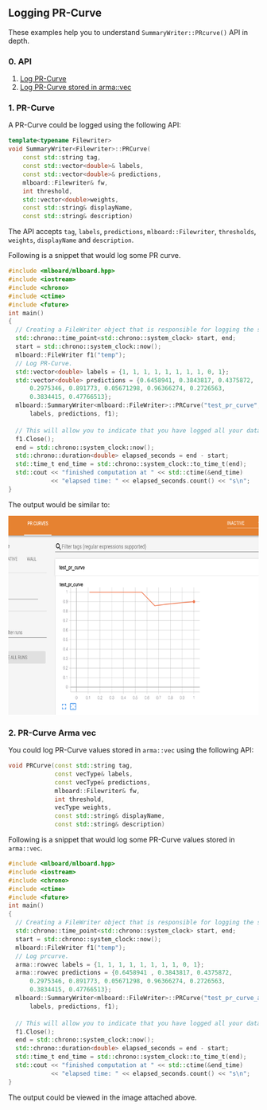## Logging PR-Curve

These examples help you to understand `SummaryWriter::PRcurve()` API in depth.

### 0. API 

  1. [Log PR-Curve](#1-pr-curve)
  2. [Log PR-Curve stored in arma::vec](#2-pr-curve-arma-vec)

### 1. PR-Curve

A PR-Curve could be logged using the following API:

```cpp
template<typename Filewriter>
void SummaryWriter<Filewriter>::PRCurve(
    const std::string tag,
    const std::vector<double>& labels,
    const std::vector<double>& predictions,
    mlboard::Filewriter& fw,
    int threshold,
    std::vector<double>weights,
    const std::string& displayName,
    const std::string& description)
```

The API accepts `tag`, `labels`, `predictions`, `mlboard::Filewriter`, `thresholds`, `weights`, `displayName` and `description`.

Following is a snippet that would log some PR curve.

```cpp
#include <mlboard/mlboard.hpp>
#include <iostream>
#include <chrono> 
#include <ctime> 
#include <future>
int main()
{
  // Creating a FileWriter object that is responsible for logging the summary.
  std::chrono::time_point<std::chrono::system_clock> start, end; 
  start = std::chrono::system_clock::now(); 
  mlboard::FileWriter f1("temp");
  // Log PR-Curve.
  std::vector<double> labels = {1, 1, 1, 1, 1, 1, 1, 1, 0, 1};
  std::vector<double> predictions = {0.6458941, 0.3843817, 0.4375872,
      0.2975346, 0.891773, 0.05671298, 0.96366274, 0.2726563,
      0.3834415, 0.47766513};
  mlboard::SummaryWriter<mlboard::FileWriter>::PRCurve("test_pr_curve",
      labels, predictions, f1);
  
  // This will allow you to indicate that you have logged all your data.
  f1.Close();
  end = std::chrono::system_clock::now(); 
  std::chrono::duration<double> elapsed_seconds = end - start; 
  std::time_t end_time = std::chrono::system_clock::to_time_t(end); 
  std::cout << "finished computation at " << std::ctime(&end_time) 
            << "elapsed time: " << elapsed_seconds.count() << "s\n"; 
}
```

The output would be similar to:

<p>
<img src = "assets/prcurve.jpg" width = "800" height = "400"/>
</p>

### 2. PR-Curve Arma vec

You could log PR-Curve values stored in `arma::vec` using the following API:

```cpp
void PRCurve(const std::string tag,
             const vecType& labels,
             const vecType& predictions,
             mlboard::Filewriter& fw,
             int threshold,
             vecType weights,
             const std::string& displayName,
             const std::string& description)
```

Following is a snippet that would log some PR-Curve values stored in `arma::vec`.

```cpp
#include <mlboard/mlboard.hpp>
#include <iostream>
#include <chrono> 
#include <ctime> 
#include <future>
int main()
{
  // Creating a FileWriter object that is responsible for logging the summary.
  std::chrono::time_point<std::chrono::system_clock> start, end; 
  start = std::chrono::system_clock::now(); 
  mlboard::FileWriter f1("temp");
  // Log prcurve.
  arma::rowvec labels = {1, 1, 1, 1, 1, 1, 1, 1, 0, 1};
  arma::rowvec predictions = {0.6458941 , 0.3843817, 0.4375872,
      0.2975346, 0.891773, 0.05671298, 0.96366274, 0.2726563,
      0.3834415, 0.47766513};
  mlboard::SummaryWriter<mlboard::FileWriter>::PRCurve("test_pr_curve_arma_vec",
      labels, predictions, f1);

  // This will allow you to indicate that you have logged all your data.
  f1.Close();
  end = std::chrono::system_clock::now(); 
  std::chrono::duration<double> elapsed_seconds = end - start; 
  std::time_t end_time = std::chrono::system_clock::to_time_t(end); 
  std::cout << "finished computation at " << std::ctime(&end_time) 
            << "elapsed time: " << elapsed_seconds.count() << "s\n"; 
}
```

The output could be viewed in the image attached above.
